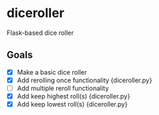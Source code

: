 # diceroller

Flask-based dice roller

## Goals

- [x] Make a basic dice roller
- [x] Add rerolling once functionality {diceroller.py}
- [ ] Add multiple reroll functionality
- [x] Add keep highest roll(s) {diceroller.py}
- [x] Add keep lowest roll(s) {diceroller.py}
